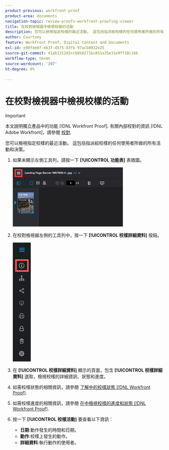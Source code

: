 ```yaml
---
product-previous: workfront-proof
product-area: documents
navigation-topic: review-proofs-workfront-proofing-viewer
title: 在校對檢視器中檢視校樣的活動
description: 您可以檢視指定校樣的最近活動。 這包括指派給校樣的任何使用者所做的所有活動和決策。
author: Courtney
feature: Workfront Proof, Digital Content and Documents
exl-id: e99f4e8f-eb3f-4575-83fb-97acb8932e25
source-git-commit: 41ab1312d2ccb8b8271bc851a35e31e9ff18c16b
workflow-type: tm+mt
source-wordcount: '197'
ht-degree: 0%

---
```


# 在校對檢視器中檢視校樣的活動

>[!IMPORTANT]
>
>本文說明獨立產品中的功能 [!DNL Workfront Proof]. 有關內部校對的資訊 [!DNL Adobe Workfront]，請參閱 [校對](../../../review-and-approve-work/proofing/proofing.md).

您可以檢視指定校樣的最近活動。 這包括指派給校樣的任何使用者所做的所有活動和決策。

1. 如果未顯示左側工具列，請按一下 **[!UICONTROL 功能表]** 表徵圖。

   ![](assets/menu-icon-in-proofing-viewer-350x188.png)

1. 在校對檢視器左側的工具列中，按一下 **[!UICONTROL 校樣詳細資料]** 按鈕。

   ![Pooking_Viewer_toolbar_button_-_Proof_details.png](assets/proofing-viewer-toolbar-button---proof-details.png)

1. 在 **[!UICONTROL 校樣詳細資料]** 顯示的頁面，包含 **[!UICONTROL 校樣詳細資料]** 選取，檢視校樣的詳細資訊、狀態和進度。

1. 如需校樣狀態的相關資訊，請參閱 [了解中的校樣狀態 [!DNL Workfront Proof]](../../../workfront-proof/wp-work-proofsfiles/manage-your-work/proof-state.md).

1. 如需校樣進度的相關資訊，請參閱 [在中檢視校樣的進度和狀態 [!DNL Workfront Proof]](../../../workfront-proof/wp-work-proofsfiles/manage-your-work/view-progress-and-status-of-proof.md).
1. 按一下 **[!UICONTROL 校樣活動]** 要查看以下資訊：

   * **日期**:動作發生的時間和日期。
   * **動作**:校樣上發生的動作。
   * **詳細資料**:執行動作的使用者。
